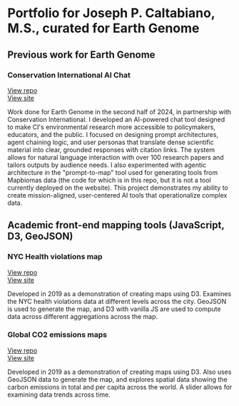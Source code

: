 # Portfolio for Joseph P. Caltabiano, M.S., curated for Earth Genome


## Previous work for Earth Genome
### Conservation International AI Chat
[View repo](https://github.com/earth-genome/ci-ai-app)\
[View site](https://ci-ai-app.vercel.app/)

Work done for Earth Genome in the second half of 2024, in partnership with Conservation International. I developed an AI-powered chat tool designed to make CI's environmental research more accessible to policymakers, educators, and the public. I focused on designing prompt architectures, agent chaining logic, and user personas that translate dense scientific material into clear, grounded responses with citation links. The system allows for natural language interaction with over 100 research papers and tailors outputs by audience needs. I also experimented with agentic architecture in the "prompt-to-map" tool used for generating tools from Mapbiomas data (the code for which is in this repo, but it is not a tool currently deployed on the website). This project demonstrates my ability to create mission-aligned, user-centered AI tools that operationalize complex data.


## Academic front-end mapping tools (JavaScript, D3, GeoJSON)

### NYC Health violations map
[View repo](https://github.com/jpcaltabiano/final)\
[View site](https://jpcaltabiano.github.io/final//)

Developed in 2019 as a demonstration of creating maps using D3. Examines the NYC health violations data at different levels across the city. GeoJSON is used to generate the map, and D3 with vanilla JS are used to compute data across different aggregations across the map.

### Global CO2 emissions maps
[View repo](https://github.com/jpcaltabiano/04-Remix)\
[View site](https://jpcaltabiano.github.io/04-Remix/)

Developed in 2019 as a demonstration of creating maps using D3. Also uses GeoJSON data to generate the map, and explores spatial data showing the carbon emissions in total and per capita across the world. A slider allows for examining data trends across time.

